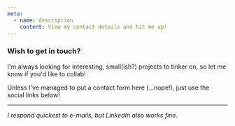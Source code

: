 ```yaml
---
meta:
  - name: description
    content: View my contact details and hit me up!
---
```


### Wish to get in touch?

I'm always looking for interesting, small(ish?) projects to tinker on, so let me
know if you'd like to collab!

Unless I've managed to put a contact form here (...nope!), just use the social links below!

----
_I respond quickest to e-mails, but LinkedIn also works fine._
